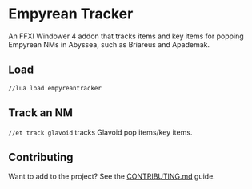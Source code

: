 # Empyrean Tracker

An FFXI Windower 4 addon that tracks items and key items for popping Empyrean NMs in Abyssea, such as Briareus and Apademak.

## Load

`//lua load empyreantracker`

## Track an NM

`//et track glavoid` tracks Glavoid pop items/key items.

## Contributing

Want to add to the project? See the [CONTRIBUTING.md](CONTRIBUTING.md) guide.
